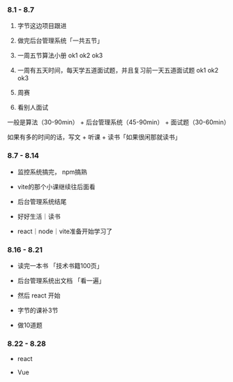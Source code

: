 <!--
 * @Author: 18062706139 2279549769@qq.com
 * @Date: 2022-08-01 07:39:40
 * @LastEditors: 18062706139 2279549769@qq.com
 * @LastEditTime: 2022-08-19 21:56:07
 * @FilePath: /2022----/（2022）学习报告/周报/22.8.md
 * @Description: 这是默认设置,请设置`customMade`, 打开koroFileHeader查看配置 进行设置: https://github.com/OBKoro1/koro1FileHeader/wiki/%E9%85%8D%E7%BD%AE
-->
### 8.1 - 8.7

1. 字节这边项目跟进

2. 做完后台管理系统「一共五节」 

3. 一周五节算法小册 ok1 ok2 ok3

4. 一周有五天时间，每天学五道面试题，并且复习前一天五道面试题 ok1 ok2 ok3

5. 周赛

6. 看别人面试

一般是算法（30-90min） + 后台管理系统（45-90min） + 面试题（30-60min）

如果有多的时间的话，写文 + 听课 + 读书「如果很闲那就读书」

### 8.7 - 8.14

+ 监控系统搞完， npm搞熟

+ vite的那个小课继续往后面看

+ 后台管理系统结尾

+ 好好生活｜读书

+ react｜node｜vite准备开始学习了

### 8.16 - 8.21

+ 读完一本书 「技术书籍100页」

+ 后台管理系统出文档 「看一遍」

+ 然后 react 开始

+ 字节的课补3节

+ 做10道题


### 8.22 - 8.28

+ react

+ Vue